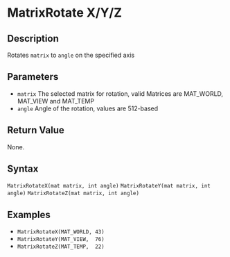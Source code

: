 # MatrixRotate X/Y/Z

## Description
Rotates `matrix` to `angle` on the specified axis

## Parameters
- `matrix`
The selected matrix for rotation, valid Matrices are MAT_WORLD, MAT_VIEW and MAT_TEMP
- `angle`
Angle of the rotation, values are 512-based

## Return Value
None.

## Syntax
```MatrixRotateX(mat matrix, int angle)```
```MatrixRotateY(mat matrix, int angle)```
```MatrixRotateZ(mat matrix, int angle)```

## Examples
- ```MatrixRotateX(MAT_WORLD, 43)```
- ```MatrixRotateY(MAT_VIEW,  76)```
- ```MatrixRotateZ(MAT_TEMP,  22)```